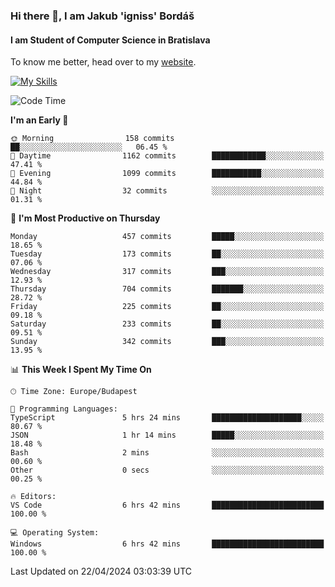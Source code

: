 ### Hi there 👋, I am Jakub 'igniss' Bordáš

#### I am Student of Computer Science in Bratislava
To know me better, head over to my [website](https://bordas.sk).

[![My Skills](https://skillicons.dev/icons?i=js,html,css,figma,svelte,java,kotlin,python,postgresql,typescript,nest,nodejs)](https://bordas.sk)


<!--START_SECTION:waka-->
![Code Time](http://img.shields.io/badge/Code%20Time-1%2C472%20hrs%2047%20mins-blue)

**I'm an Early 🐤** 

```text
🌞 Morning                158 commits         ██░░░░░░░░░░░░░░░░░░░░░░░   06.45 % 
🌆 Daytime                1162 commits        ████████████░░░░░░░░░░░░░   47.41 % 
🌃 Evening                1099 commits        ███████████░░░░░░░░░░░░░░   44.84 % 
🌙 Night                  32 commits          ░░░░░░░░░░░░░░░░░░░░░░░░░   01.31 % 
```
📅 **I'm Most Productive on Thursday** 

```text
Monday                   457 commits         █████░░░░░░░░░░░░░░░░░░░░   18.65 % 
Tuesday                  173 commits         ██░░░░░░░░░░░░░░░░░░░░░░░   07.06 % 
Wednesday                317 commits         ███░░░░░░░░░░░░░░░░░░░░░░   12.93 % 
Thursday                 704 commits         ███████░░░░░░░░░░░░░░░░░░   28.72 % 
Friday                   225 commits         ██░░░░░░░░░░░░░░░░░░░░░░░   09.18 % 
Saturday                 233 commits         ██░░░░░░░░░░░░░░░░░░░░░░░   09.51 % 
Sunday                   342 commits         ███░░░░░░░░░░░░░░░░░░░░░░   13.95 % 
```


📊 **This Week I Spent My Time On** 

```text
🕑︎ Time Zone: Europe/Budapest

💬 Programming Languages: 
TypeScript               5 hrs 24 mins       ████████████████████░░░░░   80.67 % 
JSON                     1 hr 14 mins        █████░░░░░░░░░░░░░░░░░░░░   18.48 % 
Bash                     2 mins              ░░░░░░░░░░░░░░░░░░░░░░░░░   00.60 % 
Other                    0 secs              ░░░░░░░░░░░░░░░░░░░░░░░░░   00.25 % 

🔥 Editors: 
VS Code                  6 hrs 42 mins       █████████████████████████   100.00 % 

💻 Operating System: 
Windows                  6 hrs 42 mins       █████████████████████████   100.00 % 
```


 Last Updated on 22/04/2024 03:03:39 UTC
<!--END_SECTION:waka-->
